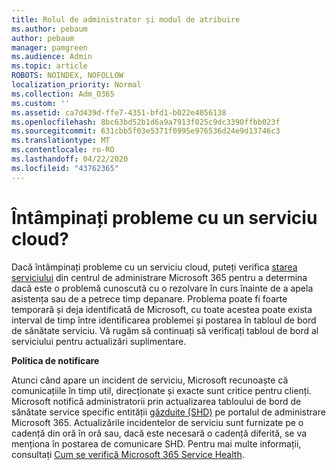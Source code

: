 ```yaml
---
title: Rolul de administrator și modul de atribuire
ms.author: pebaum
author: pebaum
manager: pamgreen
ms.audience: Admin
ms.topic: article
ROBOTS: NOINDEX, NOFOLLOW
localization_priority: Normal
ms.collection: Adm_O365
ms.custom: ''
ms.assetid: ca7d439d-ffe7-4351-bfd1-b022e4056138
ms.openlocfilehash: 8bc63bd52b1d6a9a7913f025c9dc3390ffbb023f
ms.sourcegitcommit: 631cbb5f03e5371f0995e976536d24e9d13746c3
ms.translationtype: MT
ms.contentlocale: ro-RO
ms.lasthandoff: 04/22/2020
ms.locfileid: "43762365"
---
```

# <a name="experiencing-problems-with-a-cloud-service"></a>Întâmpinați probleme cu un serviciu cloud?

Dacă întâmpinați probleme cu un serviciu cloud, puteți verifica [starea serviciului](https://admin.microsoft.com/AdminPortal/Home#/servicehealth) din centrul de administrare Microsoft 365 pentru a determina dacă este o problemă cunoscută cu o rezolvare în curs înainte de a apela asistența sau de a petrece timp depanare. Problema poate fi foarte temporară și deja identificată de Microsoft, cu toate acestea poate exista interval de timp între identificarea problemei și postarea în tabloul de bord de sănătate serviciu. Vă rugăm să continuați să verificați tabloul de bord al serviciului pentru actualizări suplimentare.

**Politica de notificare**

Atunci când apare un incident de serviciu, Microsoft recunoaște că comunicațiile în timp util, direcționate și exacte sunt critice pentru clienți. Microsoft notifică administratorii prin actualizarea tabloului de bord de sănătate service specific entității [găzduite (SHD)](https://admin.microsoft.com/AdminPortal/Home#/servicehealth) pe portalul de administrare Microsoft 365. Actualizările incidentelor de serviciu sunt furnizate pe o cadență din oră în oră sau, dacă este necesară o cadență diferită, se va menționa în postarea de comunicare SHD. Pentru mai multe informații, consultați [Cum se verifică Microsoft 365 Service Health](https://docs.microsoft.com/office365/enterprise/view-service-health).

